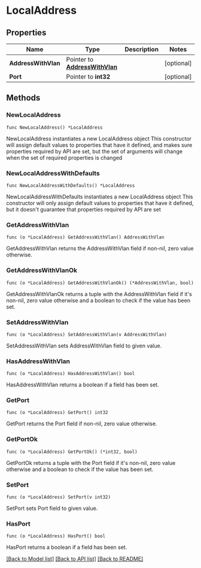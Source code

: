 # LocalAddress

## Properties

Name | Type | Description | Notes
------------ | ------------- | ------------- | -------------
**AddressWithVlan** | Pointer to [**AddressWithVlan**](AddressWithVlan.md) |  | [optional] 
**Port** | Pointer to **int32** |  | [optional] 

## Methods

### NewLocalAddress

`func NewLocalAddress() *LocalAddress`

NewLocalAddress instantiates a new LocalAddress object
This constructor will assign default values to properties that have it defined,
and makes sure properties required by API are set, but the set of arguments
will change when the set of required properties is changed

### NewLocalAddressWithDefaults

`func NewLocalAddressWithDefaults() *LocalAddress`

NewLocalAddressWithDefaults instantiates a new LocalAddress object
This constructor will only assign default values to properties that have it defined,
but it doesn't guarantee that properties required by API are set

### GetAddressWithVlan

`func (o *LocalAddress) GetAddressWithVlan() AddressWithVlan`

GetAddressWithVlan returns the AddressWithVlan field if non-nil, zero value otherwise.

### GetAddressWithVlanOk

`func (o *LocalAddress) GetAddressWithVlanOk() (*AddressWithVlan, bool)`

GetAddressWithVlanOk returns a tuple with the AddressWithVlan field if it's non-nil, zero value otherwise
and a boolean to check if the value has been set.

### SetAddressWithVlan

`func (o *LocalAddress) SetAddressWithVlan(v AddressWithVlan)`

SetAddressWithVlan sets AddressWithVlan field to given value.

### HasAddressWithVlan

`func (o *LocalAddress) HasAddressWithVlan() bool`

HasAddressWithVlan returns a boolean if a field has been set.

### GetPort

`func (o *LocalAddress) GetPort() int32`

GetPort returns the Port field if non-nil, zero value otherwise.

### GetPortOk

`func (o *LocalAddress) GetPortOk() (*int32, bool)`

GetPortOk returns a tuple with the Port field if it's non-nil, zero value otherwise
and a boolean to check if the value has been set.

### SetPort

`func (o *LocalAddress) SetPort(v int32)`

SetPort sets Port field to given value.

### HasPort

`func (o *LocalAddress) HasPort() bool`

HasPort returns a boolean if a field has been set.


[[Back to Model list]](../README.md#documentation-for-models) [[Back to API list]](../README.md#documentation-for-api-endpoints) [[Back to README]](../README.md)


